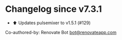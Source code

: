 # Changelog since v7.3.1
- :arrow_up: Updates pulsemixer to v1.5.1 (#129)

Co-authored-by: Renovate Bot <bot@renovateapp.com> 
